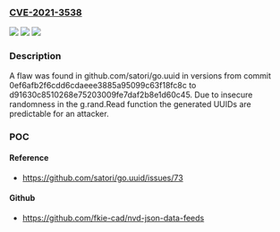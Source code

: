 ### [CVE-2021-3538](https://cve.mitre.org/cgi-bin/cvename.cgi?name=CVE-2021-3538)
![](https://img.shields.io/static/v1?label=Product&message=satori%2Fgo.uuid&color=blue)
![](https://img.shields.io/static/v1?label=Version&message=%3D%20All%20satori%2Fgo.uuid%20versions%20from%20commit%200ef6afb2f6cdd6cdaeee3885a95099c63f18fc8c%20to%20d91630c8510268e75203009fe7daf2b8e1d60c45%20&color=brighgreen)
![](https://img.shields.io/static/v1?label=Vulnerability&message=CWE-338&color=brighgreen)

### Description

A flaw was found in github.com/satori/go.uuid in versions from commit 0ef6afb2f6cdd6cdaeee3885a95099c63f18fc8c to d91630c8510268e75203009fe7daf2b8e1d60c45. Due to insecure randomness in the g.rand.Read function the generated UUIDs are predictable for an attacker.

### POC

#### Reference
- https://github.com/satori/go.uuid/issues/73

#### Github
- https://github.com/fkie-cad/nvd-json-data-feeds

